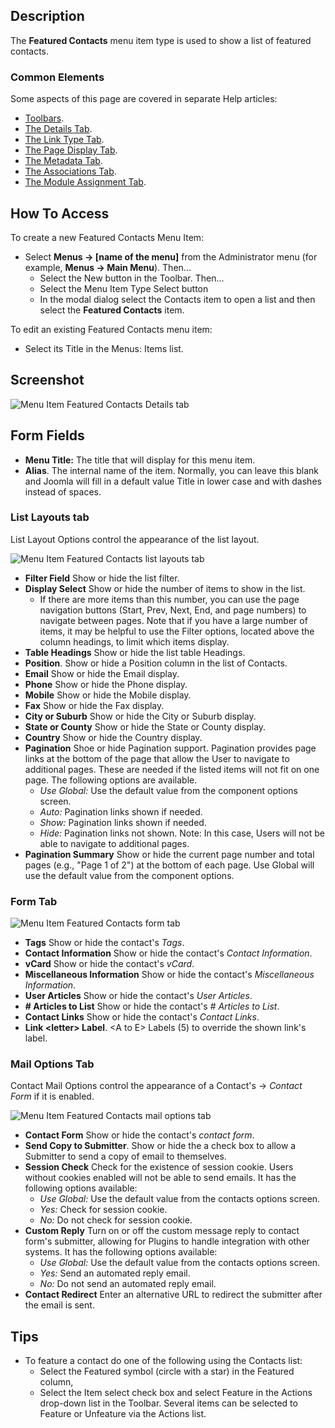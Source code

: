 <!-- Filename: Help4.x:Menu_Item:_Featured_Contacts / Display title: Featured Contacts -->

## Description

The **Featured Contacts** menu item type is used to show a list of
featured contacts.

### Common Elements

Some aspects of this page are covered in separate Help articles:

* [Toolbars](jdocmanual?article=help/common-elements/toolbars).
* [The Details Tab](jdocmanual?article=help/menu-items-common/menu-item-details).
* [The Link Type Tab](jdocmanual?article=help/menu-items-common/menu-item-link-type).
* [The Page Display Tab](jdocmanual?article=help/menu-items-common/menu-item-page-display).
* [The Metadata Tab](jdocmanual?article=help/menu-items-common/menu-item-metadata).
* [The Associations Tab](jdocmanual?article=help/common-elements/edit-associations).
* [The Module Assignment Tab](jdocmanual?article=help/menu-items-common/menu-item-module-assignment).

## How To Access

To create a new Featured Contacts Menu Item:

- Select **Menus → \[name of the menu\]** from the Administrator
  menu (for example, **Menus → Main Menu**). Then...
  - Select the New button in the Toolbar. Then...
  - Select the Menu Item Type Select button
  - In the modal dialog select the Contacts item to open a list and then
    select the **Featured Contacts** item.

To edit an existing Featured Contacts menu item:

- Select its Title in the Menus: Items list.

## Screenshot

![Menu Item Featured Contacts Details tab](../../../en/images/menu-items/contacts-featured-contacts-details-tab.png)

## Form Fields

- **Menu Title:** The title that will display for this menu item.
- **Alias**. The internal name of the item. Normally, you can leave this
  blank and Joomla will fill in a default value Title in lower case and
  with dashes instead of spaces.

### List Layouts tab

List Layout Options control the appearance of the list layout.

![Menu Item Featured Contacts list layouts tab](../../../en/images/menu-items/contacts-featured-contacts-list-layouts-tab.png)

- **Filter Field** Show or hide the list filter.
- **Display Select** Show or hide the number of items to show in the list.
  - If there are more items than this number, you can use the page
    navigation buttons (Start, Prev, Next, End, and page numbers) to
    navigate between pages. Note that if you have a large number of items,
    it may be helpful to use the Filter options, located above the column
    headings, to limit which items display.
- **Table Headings** Show or hide the list table Headings.
- **Position**. Show or hide a Position column in the list of Contacts.
- **Email** Show or hide the Email display.
- **Phone** Show or hide the Phone display.
- **Mobile** Show or hide the Mobile display.
- **Fax** Show or hide the Fax display.
- **City or Suburb** Show or hide the City or Suburb display.
- **State or County** Show or hide the State or County display.
- **Country** Show or hide the Country display.
- **Pagination** Shoe or hide Pagination support. Pagination provides
  page links at the bottom of the page that allow the User to navigate
  to additional pages. These are needed if the listed items will not fit
  on one page.
    The following options are available.
    - *Use Global:* Use the default value from the component options screen.
    - *Auto:* Pagination links shown if needed.
    - *Show:* Pagination links shown if needed.
    - *Hide:* Pagination links not shown. Note: In this case, Users will not
      be able to navigate to additional pages.
- **Pagination Summary** Show or hide the current page number and total
  pages (e.g., "Page 1 of 2") at the bottom of each page. Use Global
  will use the default value from the component options.

### Form Tab

![Menu Item Featured Contacts form tab](../../../en/images/menu-items/contacts-featured-contacts-form-tab.png)

- **Tags** Show or hide the contact's *Tags*.
- **Contact Information** Show or hide the contact's *Contact Information*.
- **vCard** Show or hide the contact's *vCard*.
- **Miscellaneous Information** Show or hide the contact's *Miscellaneous
  Information*.
- **User Articles** Show or hide the contact's *User Articles*.
- **\# Articles to List** Show or hide the contact's *\# Articles to List*.
- **Contact Links** Show or hide the contact's *Contact Links*.
- **Link \<letter\> Label**. \<A to E\> Labels (5) to override the shown
  link's label.

### Mail Options Tab

Contact Mail Options control the appearance of a Contact's → *Contact Form* if
it is enabled.

![Menu Item Featured Contacts mail options tab](../../../en/images/menu-items/contacts-featured-contacts-mail-options-tab.png)

- **Contact Form** Show or hide the contact's *contact form*.
- **Send Copy to Submitter**. Show or hide the a check box to allow a
  Submitter to send a copy of email to themselves.
- **Session Check** Check for the existence of session cookie. Users
  without cookies enabled will not be able to send emails.
    It has the following options available:
    - *Use Global:* Use the default value from the contacts options screen.
    - *Yes:* Check for session cookie.
    - *No:* Do not check for session cookie.
- **Custom Reply** Turn on or off the custom message reply to contact
  form's submitter, allowing for Plugins to handle integration with
  other systems.
    It has the following options available:
    - *Use Global:* Use the default value from the contacts options screen.
    - *Yes:* Send an automated reply email.
    - *No:* Do not send an automated reply email.
- **Contact Redirect** Enter an alternative URL to redirect the submitter
  after the email is sent.

## Tips

- To feature a contact do one of the following using the Contacts list:
  - Select the Featured symbol (circle with a star) in the Featured column,
  - Select the Item select check box and select Feature in the Actions
  drop-down list in the Toolbar. Several items can be selected to Feature
  or Unfeature via the Actions list.
